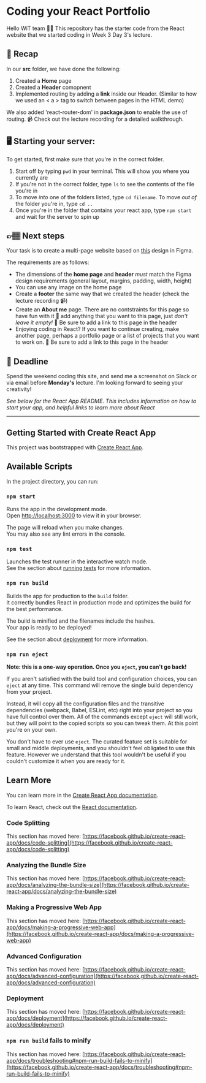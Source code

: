 
# Coding your React Portfolio

Hello WiT team 👋🏽 This repository has the starter code from the React website that we started coding in Week 3 Day 3's lecture.  

## 🧢 Recap

In our **src** folder, we have done the following:
1. Created a **Home** page
2. Created a **Header** comopnent
3. Implemented routing by adding a **link** inside our Header. (Similar to how we used an < a > tag to switch between pages in the HTML demo)  

We also added 'react-router-dom' in **package.json** to enable the use of routing. 📹 Check out the lecture recording for a detailed walkthrough.  

## 🖥 Starting your server:

To get started, first make sure that you're in the correct folder.   
1. Start off by typing `pwd` in your terminal. This will show you where you currently are
2. If you're not in the correct folder, type `ls` to see the contents of the file you're in
3. To move _into_ one of the folders listed, type `cd filename`. To move _out of_ the folder you're in, type `cd ..`
4. Once you're in the folder that contains your react app, type `npm start` and wait for the server to spin up  

## 👉🏽 Next steps  

Your task is to create a multi-page website based on [this](https://www.figma.com/file/ysStCjixdjRBfW7wkSrFw2/WiT-W3D3?node-id=0%3A1) design in Figma.   

The requirements are as follows:
- The dimensions of the **home page** and **header** _must_ match the Figma design requirements (general layout, margins, padding, width, height)
- You can use any image on the home page
- Create a **footer** the same way that we created the header (check the lecture recording 📹)
- Create an **About me** page. There are no contstraints for this page so have fun with it 🎨 add anything that you want to this page, just _don't leave it empty!_ 🔗 Be sure to add a link to this page in the header
- Enjoying coding in React? If you want to continue creating, make another page, perhaps a portfolio page or a list of projects that you want to work on. 🔗 Be sure to add a link to this page in the header

## 🚨 Deadline
Spend the weekend coding this site, and send me a screenshot on Slack or via email before **Monday's** lecture. I'm looking forward to seeing your creativity!  
  


_See below for the React App README. This includes information on how to start your app, and helpful links to learn more about React_

***

## Getting Started with Create React App

This project was bootstrapped with [Create React App](https://github.com/facebook/create-react-app).

## Available Scripts

In the project directory, you can run:

### `npm start`

Runs the app in the development mode.\
Open [http://localhost:3000](http://localhost:3000) to view it in your browser.

The page will reload when you make changes.\
You may also see any lint errors in the console.

### `npm test`

Launches the test runner in the interactive watch mode.\
See the section about [running tests](https://facebook.github.io/create-react-app/docs/running-tests) for more information.

### `npm run build`

Builds the app for production to the `build` folder.\
It correctly bundles React in production mode and optimizes the build for the best performance.

The build is minified and the filenames include the hashes.\
Your app is ready to be deployed!

See the section about [deployment](https://facebook.github.io/create-react-app/docs/deployment) for more information.

### `npm run eject`

**Note: this is a one-way operation. Once you `eject`, you can't go back!**

If you aren't satisfied with the build tool and configuration choices, you can `eject` at any time. This command will remove the single build dependency from your project.

Instead, it will copy all the configuration files and the transitive dependencies (webpack, Babel, ESLint, etc) right into your project so you have full control over them. All of the commands except `eject` will still work, but they will point to the copied scripts so you can tweak them. At this point you're on your own.

You don't have to ever use `eject`. The curated feature set is suitable for small and middle deployments, and you shouldn't feel obligated to use this feature. However we understand that this tool wouldn't be useful if you couldn't customize it when you are ready for it.

## Learn More

You can learn more in the [Create React App documentation](https://facebook.github.io/create-react-app/docs/getting-started).

To learn React, check out the [React documentation](https://reactjs.org/).

### Code Splitting

This section has moved here: [https://facebook.github.io/create-react-app/docs/code-splitting](https://facebook.github.io/create-react-app/docs/code-splitting)

### Analyzing the Bundle Size

This section has moved here: [https://facebook.github.io/create-react-app/docs/analyzing-the-bundle-size](https://facebook.github.io/create-react-app/docs/analyzing-the-bundle-size)

### Making a Progressive Web App

This section has moved here: [https://facebook.github.io/create-react-app/docs/making-a-progressive-web-app](https://facebook.github.io/create-react-app/docs/making-a-progressive-web-app)

### Advanced Configuration

This section has moved here: [https://facebook.github.io/create-react-app/docs/advanced-configuration](https://facebook.github.io/create-react-app/docs/advanced-configuration)

### Deployment

This section has moved here: [https://facebook.github.io/create-react-app/docs/deployment](https://facebook.github.io/create-react-app/docs/deployment)

### `npm run build` fails to minify

This section has moved here: [https://facebook.github.io/create-react-app/docs/troubleshooting#npm-run-build-fails-to-minify](https://facebook.github.io/create-react-app/docs/troubleshooting#npm-run-build-fails-to-minify)
